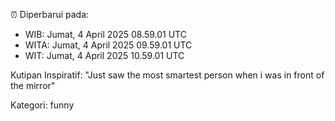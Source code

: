⏰ Diperbarui pada:
- WIB: Jumat, 4 April 2025 08.59.01 UTC
- WITA: Jumat, 4 April 2025 09.59.01 UTC
- WIT: Jumat, 4 April 2025 10.59.01 UTC

Kutipan Inspiratif:
"Just saw the most smartest person when i was in front of the mirror"


Kategori: funny

